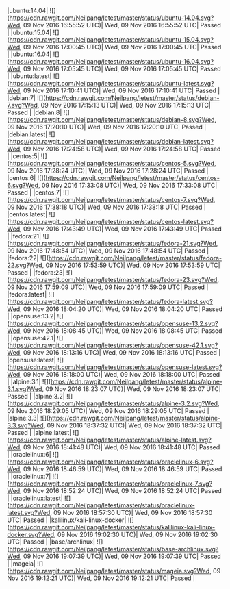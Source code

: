 |ubuntu:14.04| ![](https://cdn.rawgit.com/Neilpang/letest/master/status/ubuntu-14.04.svg?Wed, 09 Nov 2016 16:55:52 UTC)| Wed, 09 Nov 2016 16:55:52 UTC| Passed |
|ubuntu:15.04| ![](https://cdn.rawgit.com/Neilpang/letest/master/status/ubuntu-15.04.svg?Wed, 09 Nov 2016 17:00:45 UTC)| Wed, 09 Nov 2016 17:00:45 UTC| Passed |
|ubuntu:16.04| ![](https://cdn.rawgit.com/Neilpang/letest/master/status/ubuntu-16.04.svg?Wed, 09 Nov 2016 17:05:45 UTC)| Wed, 09 Nov 2016 17:05:45 UTC| Passed |
|ubuntu:latest| ![](https://cdn.rawgit.com/Neilpang/letest/master/status/ubuntu-latest.svg?Wed, 09 Nov 2016 17:10:41 UTC)| Wed, 09 Nov 2016 17:10:41 UTC| Passed |
|debian:7| ![](https://cdn.rawgit.com/Neilpang/letest/master/status/debian-7.svg?Wed, 09 Nov 2016 17:15:13 UTC)| Wed, 09 Nov 2016 17:15:13 UTC| Passed |
|debian:8| ![](https://cdn.rawgit.com/Neilpang/letest/master/status/debian-8.svg?Wed, 09 Nov 2016 17:20:10 UTC)| Wed, 09 Nov 2016 17:20:10 UTC| Passed |
|debian:latest| ![](https://cdn.rawgit.com/Neilpang/letest/master/status/debian-latest.svg?Wed, 09 Nov 2016 17:24:58 UTC)| Wed, 09 Nov 2016 17:24:58 UTC| Passed |
|centos:5| ![](https://cdn.rawgit.com/Neilpang/letest/master/status/centos-5.svg?Wed, 09 Nov 2016 17:28:24 UTC)| Wed, 09 Nov 2016 17:28:24 UTC| Passed |
|centos:6| ![](https://cdn.rawgit.com/Neilpang/letest/master/status/centos-6.svg?Wed, 09 Nov 2016 17:33:08 UTC)| Wed, 09 Nov 2016 17:33:08 UTC| Passed |
|centos:7| ![](https://cdn.rawgit.com/Neilpang/letest/master/status/centos-7.svg?Wed, 09 Nov 2016 17:38:18 UTC)| Wed, 09 Nov 2016 17:38:18 UTC| Passed |
|centos:latest| ![](https://cdn.rawgit.com/Neilpang/letest/master/status/centos-latest.svg?Wed, 09 Nov 2016 17:43:49 UTC)| Wed, 09 Nov 2016 17:43:49 UTC| Passed |
|fedora:21| ![](https://cdn.rawgit.com/Neilpang/letest/master/status/fedora-21.svg?Wed, 09 Nov 2016 17:48:54 UTC)| Wed, 09 Nov 2016 17:48:54 UTC| Passed |
|fedora:22| ![](https://cdn.rawgit.com/Neilpang/letest/master/status/fedora-22.svg?Wed, 09 Nov 2016 17:53:59 UTC)| Wed, 09 Nov 2016 17:53:59 UTC| Passed |
|fedora:23| ![](https://cdn.rawgit.com/Neilpang/letest/master/status/fedora-23.svg?Wed, 09 Nov 2016 17:59:09 UTC)| Wed, 09 Nov 2016 17:59:09 UTC| Passed |
|fedora:latest| ![](https://cdn.rawgit.com/Neilpang/letest/master/status/fedora-latest.svg?Wed, 09 Nov 2016 18:04:20 UTC)| Wed, 09 Nov 2016 18:04:20 UTC| Passed |
|opensuse:13.2| ![](https://cdn.rawgit.com/Neilpang/letest/master/status/opensuse-13.2.svg?Wed, 09 Nov 2016 18:08:45 UTC)| Wed, 09 Nov 2016 18:08:45 UTC| Passed |
|opensuse:42.1| ![](https://cdn.rawgit.com/Neilpang/letest/master/status/opensuse-42.1.svg?Wed, 09 Nov 2016 18:13:16 UTC)| Wed, 09 Nov 2016 18:13:16 UTC| Passed |
|opensuse:latest| ![](https://cdn.rawgit.com/Neilpang/letest/master/status/opensuse-latest.svg?Wed, 09 Nov 2016 18:18:00 UTC)| Wed, 09 Nov 2016 18:18:00 UTC| Passed |
|alpine:3.1| ![](https://cdn.rawgit.com/Neilpang/letest/master/status/alpine-3.1.svg?Wed, 09 Nov 2016 18:23:07 UTC)| Wed, 09 Nov 2016 18:23:07 UTC| Passed |
|alpine:3.2| ![](https://cdn.rawgit.com/Neilpang/letest/master/status/alpine-3.2.svg?Wed, 09 Nov 2016 18:29:05 UTC)| Wed, 09 Nov 2016 18:29:05 UTC| Passed |
|alpine:3.3| ![](https://cdn.rawgit.com/Neilpang/letest/master/status/alpine-3.3.svg?Wed, 09 Nov 2016 18:37:32 UTC)| Wed, 09 Nov 2016 18:37:32 UTC| Passed |
|alpine:latest| ![](https://cdn.rawgit.com/Neilpang/letest/master/status/alpine-latest.svg?Wed, 09 Nov 2016 18:41:48 UTC)| Wed, 09 Nov 2016 18:41:48 UTC| Passed |
|oraclelinux:6| ![](https://cdn.rawgit.com/Neilpang/letest/master/status/oraclelinux-6.svg?Wed, 09 Nov 2016 18:46:59 UTC)| Wed, 09 Nov 2016 18:46:59 UTC| Passed |
|oraclelinux:7| ![](https://cdn.rawgit.com/Neilpang/letest/master/status/oraclelinux-7.svg?Wed, 09 Nov 2016 18:52:24 UTC)| Wed, 09 Nov 2016 18:52:24 UTC| Passed |
|oraclelinux:latest| ![](https://cdn.rawgit.com/Neilpang/letest/master/status/oraclelinux-latest.svg?Wed, 09 Nov 2016 18:57:30 UTC)| Wed, 09 Nov 2016 18:57:30 UTC| Passed |
|kalilinux/kali-linux-docker| ![](https://cdn.rawgit.com/Neilpang/letest/master/status/kalilinux-kali-linux-docker.svg?Wed, 09 Nov 2016 19:02:30 UTC)| Wed, 09 Nov 2016 19:02:30 UTC| Passed |
|base/archlinux| ![](https://cdn.rawgit.com/Neilpang/letest/master/status/base-archlinux.svg?Wed, 09 Nov 2016 19:07:39 UTC)| Wed, 09 Nov 2016 19:07:39 UTC| Passed |
|mageia| ![](https://cdn.rawgit.com/Neilpang/letest/master/status/mageia.svg?Wed, 09 Nov 2016 19:12:21 UTC)| Wed, 09 Nov 2016 19:12:21 UTC| Passed |
